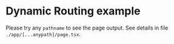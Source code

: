 # Dynamic Routing example

Please try any `pathname` to see the page output. See details in file `./app/[...anypath]/page.tsx`.


